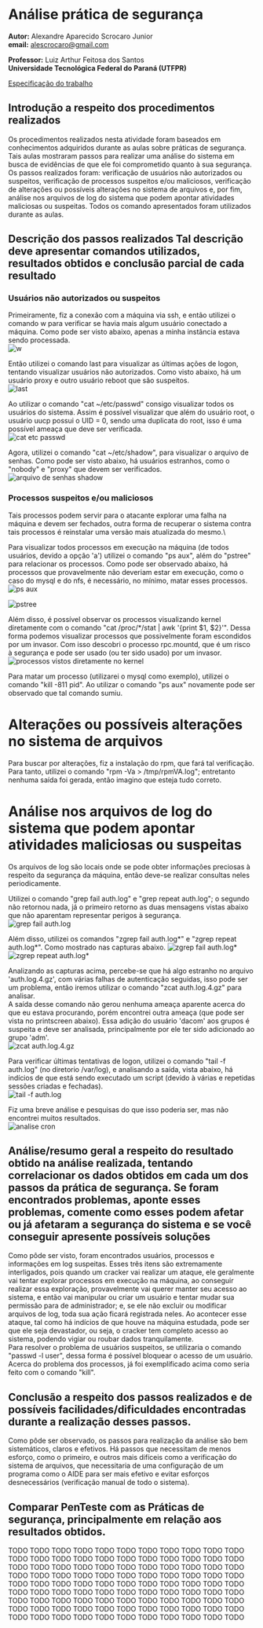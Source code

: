 # Análise prática de segurança

**Autor:** Alexandre Aparecido Scrocaro Junior \
**email:** alescrocaro@gmail.com

**Professor:** Luiz Arthur Feitosa dos Santos\
**Universidade Tecnológica Federal do Paraná (UTFPR)**

[Especificação do trabalho](https://moodle.utfpr.edu.br/mod/assign/view.php?id=1322162)

## Introdução a respeito dos procedimentos realizados
Os procedimentos realizados nesta atividade foram baseados em conhecimentos adquiridos durante as aulas sobre práticas de segurança. Tais aulas mostraram passos para realizar uma análise do sistema em busca de evidências de que ele foi comprometido quanto à sua segurança. Os passos realizados foram: verificação de usuários não autorizados ou suspeitos, verificação de processos suspeitos e/ou maliciosos, verificação de alterações ou possíveis alterações no sistema de arquivos e, por fim, análise nos arquivos de log do sistema que podem apontar atividades maliciosas ou suspeitas. Todos os comando apresentados foram utilizados durante as aulas.


## Descrição dos passos realizados Tal descrição deve apresentar comandos utilizados, resultados obtidos e conclusão parcial de cada resultado

### Usuários não autorizados ou suspeitos

Primeiramente, fiz a conexão com a máquina via ssh, e então utilizei o comando w para verificar se havia mais algum usuário conectado a máquina. Como pode ser visto abaixo, apenas a minha instância estava sendo processada.\
![w](https://user-images.githubusercontent.com/37521313/198883005-5544bea9-80a9-4d05-8107-0ef5ad501851.png)

Então utilizei o comando last para visualizar as últimas ações de logon, tentando visualizar usuários não autorizados. Como visto abaixo, há um usuário proxy e outro usuário reboot que são suspeitos.\
![last](https://user-images.githubusercontent.com/37521313/198883560-9a4c2ae5-46b1-4b0e-ae01-7895c04caea7.png)

Ao utilizar o comando "cat ~/etc/passwd" consigo visualizar todos os usuários do sistema. Assim é possível visualizar que além do usuário root, o usuário uucp possui o UID = 0, sendo uma duplicata do root, isso é uma possível ameaça que deve ser verificada.\
![cat etc passwd](https://user-images.githubusercontent.com/37521313/198884549-5dbfec63-d648-46d2-a9f1-34aaa22e9988.png)


Agora, utilizei o comando "cat ~/etc/shadow", para visualizar o arquivo de senhas. Como pode ser visto abaixo, há usuários estranhos, como o "nobody" e "proxy" que devem ser verificados.\
![arquivo de senhas shadow](https://user-images.githubusercontent.com/37521313/198884214-f0fcf05e-9d09-415a-86fa-af738be8b681.png)



### Processos suspeitos e/ou maliciosos
Tais processos podem servir para o atacante explorar uma falha na máquina e devem ser fechados, outra forma de recuperar o sistema contra tais processos é reinstalar uma versão mais atualizada do mesmo.\

Para visualizar todos processos em execução na máquina (de todos usuários, devido a opção 'a') utilizei o comando "ps aux", além do "pstree" para relacionar os processos. Como pode ser observado abaixo, há processos que provavelmente não deveriam estar em execução, como o caso do mysql e do nfs, é necessário, no mínimo, matar esses processos.\
![ps aux](https://user-images.githubusercontent.com/37521313/198886506-733a48b8-6ce4-4c6f-88c9-e67f76f0d7d1.png)

![pstree](https://user-images.githubusercontent.com/37521313/198886654-27e678e5-e4ca-4b0e-855d-c086f3520936.png)

Além disso, é possível observar os processos visualizando kernel diretamente com o comando "cat /proc/\*/stat | awk '{print $1, $2}'". Dessa forma podemos visualizar processos que possivelmente foram escondidos por um invasor. Com isso descobri o processo rpc.mountd, que é um risco à segurança e pode ser usado (ou ter sido usado) por um invasor.\
![processos vistos diretamente no kernel](https://user-images.githubusercontent.com/37521313/198887345-1efd9953-c747-4591-a70e-6b051f06b30f.png)

Para matar um processo (utilizarei o mysql como exemplo), utilizei o comando "kill -811 pid". Ao utilizar o comando "ps aux" novamente pode ser observado que tal comando sumiu.

# Alterações ou possíveis alterações no sistema de arquivos

Para buscar por alterações, fiz a instalação do rpm, que fará tal verificação. Para tanto, utilizei o comando "rpm -Va > /tmp/rpmVA.log"; entretanto nenhuma saída foi gerada, então imagino que esteja tudo correto.

# Análise nos arquivos de log do sistema que podem apontar atividades maliciosas ou suspeitas

Os arquivos de log são locais onde se pode obter informações preciosas à respeito da segurança da máquina, então deve-se realizar consultas neles periodicamente.

Utilizei o comando "grep fail auth.log" e "grep repeat auth.log"; o segundo não retornou nada, já o primeiro retorno as duas mensagens vistas abaixo que não aparentam representar perigos à segurança.\
![grep fail auth.log](https://user-images.githubusercontent.com/37521313/198889337-484deb72-d843-49bb-8de0-ae4e8865608b.png)

Além disso, utilizei os comandos "zgrep fail auth.log*" e "zgrep repeat auth.log*". Como mostrado nas capturas abaixo.
![zgrep fail auth.log*](https://user-images.githubusercontent.com/37521313/198889518-edabec55-4ecc-4181-8d6f-2fce3b13129c.png)
![zgrep repeat auth.log*](https://user-images.githubusercontent.com/37521313/198889550-64a7e744-d37f-40ae-9252-6dca75bcdaaa.png)

Analizando as capturas acima, percebe-se que há algo estranho no arquivo 'auth.log.4.gz', com várias falhas de autenticação seguidas, isso pode ser um problema, então iremos utilizar o comando "zcat auth.log.4.gz" para analisar.\
A saída desse comando não gerou nenhuma ameaça aparente acerca do que eu estava procurando, porém encontrei outra ameaça (que pode ser vista no printscreen abaixo). Essa adição do usuário 'dacom' aos grupos é suspeita e deve ser analisada, principalmente por ele ter sido adicionado ao grupo 'adm'.\
![zcat auth.log.4.gz](https://user-images.githubusercontent.com/37521313/198889828-3a9e2b78-19b5-4ce0-9786-250d5428fbfb.png)

Para verificar últimas tentativas de logon, utilizei o comando "tail -f auth.log" (no diretorio /var/log), e analisando a saída, vista abaixo, há indícios de que está sendo executado um script (devido à várias e repetidas sessões criadas e fechadas). \
![tail -f auth.log](https://user-images.githubusercontent.com/37521313/198890633-d8fc0e1f-47e1-49b5-bbeb-5e73d52d2523.png)

Fiz uma breve análise e pesquisas do que isso poderia ser, mas não encontrei muitos resultados.\
![analise cron](https://user-images.githubusercontent.com/37521313/198890764-28dcca5c-0ee8-45bb-948a-4013ced7ef70.png)



## Análise/resumo geral a respeito do resultado obtido na análise realizada, tentando correlacionar os dados obtidos em cada um dos passos da prática de segurança. Se foram encontrados problemas, aponte esses problemas, comente como esses podem afetar ou já afetaram a segurança do sistema e se você conseguir apresente possíveis soluções

Como pôde ser visto, foram encontrados usuários, processos e informações em log suspeitas. Esses três itens são extremamente interligados, pois quando um cracker vai realizar um ataque, ele geralmente vai tentar explorar processos em execução na máquina, ao conseguir realizar essa exploração, provavelmente vai querer manter seu acesso ao sistema, e então vai manipular ou criar um usuário e tentar mudar sua permissão para de administrador; e, se ele não excluir ou modificar arquivos de log, toda sua ação ficará registrada neles. Ao acontecer esse ataque, tal como há indícios de que houve na máquina estudada, pode ser que ele seja devastador, ou seja, o cracker tem completo acesso ao sistema, podendo vigiar ou roubar dados tranquilamente.\
Para resolver o problema de usuários suspeitos, se utilizaria o comando "passwd -l user", dessa forma é possível bloquear o acesso de um usuário. Acerca do problema dos processos, já foi exemplificado acima como seria feito com o comando "kill".


## Conclusão a respeito dos passos realizados e de possíveis facilidades/dificuldades encontradas durante a realização desses passos.
Como pôde ser observado, os passos para realização da análise são bem sistemáticos, claros e efetivos. Há passos que necessitam de menos esforço, como o primeiro, e outros mais difíceis como a verificação do sistema de arquivos, que necessitaria de uma configuração de um programa como o AIDE para ser mais efetivo e evitar esforços desnecessários (verificação manual de todo o sistema).



## Comparar PenTeste com as Práticas de segurança, principalmente em relação aos resultados obtidos.
TODO TODO TODO TODO TODO TODO TODO TODO TODO TODO TODO TODO TODO TODO TODO TODO TODO TODO TODO TODO TODO TODO TODO TODO TODO TODO TODO TODO TODO TODO TODO TODO TODO TODO TODO TODO TODO TODO TODO TODO TODO TODO TODO TODO TODO TODO TODO TODO TODO TODO TODO TODO TODO TODO TODO TODO TODO TODO TODO TODO TODO TODO TODO TODO TODO TODO TODO TODO TODO TODO TODO TODO TODO TODO TODO TODO TODO TODO TODO TODO TODO TODO TODO TODO TODO TODO TODO TODO TODO TODO TODO TODO TODO TODO TODO TODO TODO TODO TODO 

